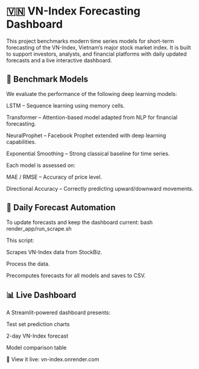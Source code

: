# 🇻🇳 VN-Index Forecasting Dashboard
This project benchmarks modern time series models for short-term forecasting of the VN-Index, Vietnam’s major stock market index. It is built to support investors, analysts, and financial platforms with daily updated forecasts and a live interactive dashboard.

## 🧠 Benchmark Models
We evaluate the performance of the following deep learning models:

LSTM – Sequence learning using memory cells.

Transformer – Attention-based model adapted from NLP for financial forecasting.

NeuralProphet – Facebook Prophet extended with deep learning capabilities.

Exponential Smoothing – Strong classical baseline for time series.

Each model is assessed on:

MAE / RMSE – Accuracy of price level.

Directional Accuracy – Correctly predicting upward/downward movements.

## 🧪 Daily Forecast Automation
To update forecasts and keep the dashboard current: bash render_app/run_scrape.sh

This script:

Scrapes VN-Index data from StockBiz.

Process the data.

Precomputes forecasts for all models and saves to CSV.

## 📊 Live Dashboard
A Streamlit-powered dashboard presents:

Test set prediction charts

2-day VN-Index forecast

Model comparison table

🔗 View it live: vn-index.onrender.com